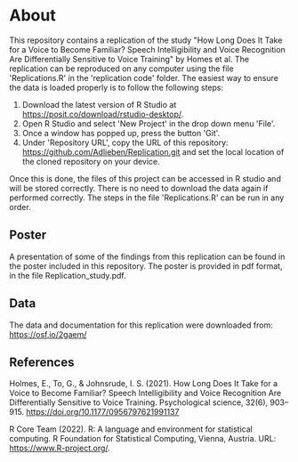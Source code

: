 # About

This repository contains a replication of the study "How Long Does It Take for a Voice to Become Familiar? Speech Intelligibility and Voice Recognition Are Differentially Sensitive to Voice Training" by Homes et al. The replication can be reproduced on any computer using the file 'Replications.R' in the 'replication code' folder. The easiest way to ensure the data is loaded properly is to follow the following steps:

1. Download the latest version of R Studio at https://posit.co/download/rstudio-desktop/.
2. Open R Studio and select 'New Project' in the drop down menu 'File'.
3. Once a window has popped up, press the button 'Git'.
4. Under 'Repository URL', copy the URL of this repository: https://github.com/Adlieben/Replication.git and set the local location of the cloned repository on your device.

Once this is done, the files of this project can be accessed in R studio and will be stored correctly. There is no need to download the data again if performed correctly. The steps in the file 'Replications.R' can be run in any order.

## Poster

A presentation of some of the findings from this replication can be found in the poster included in this repository. The poster is provided in pdf format, in the file Replication_study.pdf.

## Data

The data and documentation for this replication were downloaded from: https://osf.io/2gaem/ 

## References

Holmes, E., To, G., & Johnsrude, I. S. (2021). How Long Does It Take for a Voice to Become Familiar? Speech Intelligibility and Voice Recognition Are Differentially Sensitive to Voice Training. Psychological science, 32(6), 903–915. https://doi.org/10.1177/0956797621991137

R Core Team (2022). R: A language and environment for statistical computing. R Foundation for Statistical Computing, Vienna, Austria. URL: https://www.R-project.org/.
